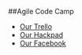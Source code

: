 ##Agile Code Camp
 - [Our Trello](https://trello.com/b/0mkA8t49/agile-front-design)
 - [Our Hackpad](https://agilecodecamp.hackpad.com/Agile-Front-Design-rZ4sc6verwt)
 - [Our Facebook](https://www.facebook.com/photo.php?fbid=10201303542429408&set=o.1507509886131007&type=3&theater)





